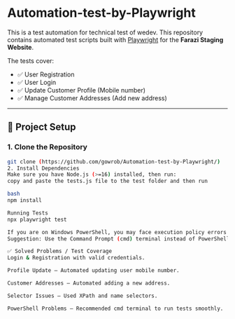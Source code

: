 # Automation-test-by-Playwright
This is a test automation for technical test of wedev.
This repository contains automated test scripts built with [Playwright](https://playwright.dev/) for the **Farazi Staging Website**.

The tests cover:
- ✅ User Registration
- ✅ User Login
- ✅ Update Customer Profile (Mobile number)
- ✅ Manage Customer Addresses (Add new address)

---

## 🚀 Project Setup

### 1. Clone the Repository
```bash
git clone (https://github.com/gowrob/Automation-test-by-Playwright/)
2. Install Dependencies
Make sure you have Node.js (>=16) installed, then run:
copy and paste the tests.js file to the test folder and then run

bash
npm install

Running Tests
npx playwright test

If you are on Windows PowerShell, you may face execution policy errors when using npx.
Suggestion: Use the Command Prompt (cmd) terminal instead of PowerShell to avoid these issues.

✅ Solved Problems / Test Coverage
Login & Registration with valid credentials.

Profile Update – Automated updating user mobile number.

Customer Addresses – Automated adding a new address.

Selector Issues – Used XPath and name selectors.

PowerShell Problems – Recommended cmd terminal to run tests smoothly.

